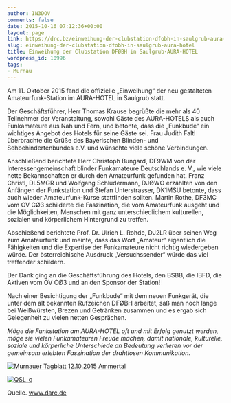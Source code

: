 ```yaml
---
author: IN3DOV
comments: false
date: 2015-10-16 07:12:36+00:00
layout: page
link: https://drc.bz/einweihung-der-clubstation-dfobh-in-saulgrub-aura-hotel/
slug: einweihung-der-clubstation-dfobh-in-saulgrub-aura-hotel
title: Einweihung der Clubstation DFØBH in Saulgrub-AURA-HOTEL
wordpress_id: 10996
tags:
- Murnau
---
```


Am 11. Oktober 2015 fand die offizielle „Einweihung“ der neu gestalteten Amateurfunk-Station im AURA-HOTEL in Saulgrub statt.




Der Geschäftsführer, Herr Thomas Krause begrüßte die mehr als 40 Teilnehmer der Veranstaltung, sowohl Gäste des AURA-HOTELS als auch Funkamateure aus Nah und Fern, und betonte, dass die „Funkbude“ ein wichtiges Angebot des Hotels für seine Gäste sei. Frau Judith Faltl überbrachte die Grüße des Bayerischen Blinden- und Sehbehindertenbundes e.V. und wünschte viele schöne Verbindungen.




Anschließend berichtete Herr Christoph Bungard, DF9WM von der Interessengemeinschaft blinder Funkamateure Deutschlands e. V., wie viele nette Bekannschaften er durch den Amateurfunk gefunden hat. Franz Christl, DL5MGR und Wolfgang Schludermann, DJØWO erzählten von den Anfängen der Funkstation und Stefan Unterstrasser, DK1MSU betonte, dass auch wieder Amateurfunk-Kurse stattfinden sollten. Martin Rothe, DF3MC vom OV CØ3 schilderte die Faszination, die vom Amateurfunk ausgeht und die Möglichkeiten, Menschen mit ganz unterschiedlichem kulturellen, sozialen und körperlichem Hintergrund zu treffen.




Abschießend berichtete Prof. Dr. Ulrich L. Rohde, DJ2LR über seinen Weg zum Amateurfunk und meinte, dass das Wort „Amateur“ eigentlich die Fähigkeiten und die Expertise der Funkamateure nicht richtig wiedergeben würde. Der österreichische Ausdruck „Versuchssender“ würde das viel treffender schildern.




Der Dank ging an die Geschäftsführung des Hotels, den BSBB, die IBFD, die Aktiven vom OV CØ3 und an den Sponsor der Station!




Nach einer Besichtigung der „Funkbude“ mit dem neuen Funkgerät, die unter dem alt bekannten Rufzeichen DFØBH arbeitet, saß man noch lange bei Weißwürsten, Brezen und Getränken zusammen und es ergab sich Gelegenheit zu vielen netten Gesprächen.




_Möge die Funkstation am AURA-HOTEL oft und mit Erfolg genutzt werden,_
_möge sie vielen Funkamateuren Freude machen,_
_damit nationale, kulturelle, soziale und körperliche Unterschiede an Bedeutung verlieren_
_vor der gemeinsam erlebten Faszination der drahtlosen Kommunikation._


[![Murnauer Tagblatt 12.10.2015 Ammertal](https://drc.bz/wp-content/uploads/2015/10/Murnauer-Tagblatt-12.10.2015-Ammertal-1024x463.jpg)](https://drc.bz/wp-content/uploads/2015/10/Murnauer-Tagblatt-12.10.2015-Ammertal.jpg)



[![QSL_c](https://drc.bz/wp-content/uploads/2015/10/QSL_c-1024x658.jpg)](https://drc.bz/wp-content/uploads/2015/10/QSL_c.jpg)



Quelle. www.darc.de
